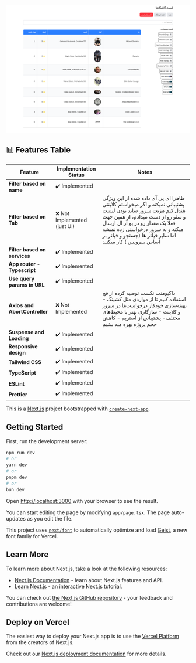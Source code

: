![Screenshot](./src/assets/demo.png)

## 📊 Features Table

| Feature                        | Implementation Status | Notes |
|--------------------------------|-----------------------|-------|
| **Filter based on name**        | ✔️ Implemented        |  |
| **Filter based on Tab**              | ❌ Not Implemented (just UI)        | ظاهرا ای پی آی داده شده از این ویژگی پشتیبانی نمیکنه و اگر میخواستم کلاینتی هندل کنم مزیت سرور ساید بودن لیست و سئو رو از دست میدادم، از همین جهت فعلا یک مقدار رو در یو آر ال ارسال میکنه و به سرور درخواستی زده نمیشه اما سایر فیلتر ها (جستجو و فیلتر بر اساس سرویس ) کار میکنند
| **Filter based on services**     |  ✔️ Implemented    |  |
| **App router - Typescript**      | ✔️ Implemented        |  |
| **Use query params in URL**              | ✔️ Implemented        |  |
| **Axios and AbortController**           | ❌ Not Implemented    | داکیومنت نکست توصیه کرده از فچ استفاده کنیم تا از مواردی مثل کشینگ - بهینه‌سازی خودکار درخواست‌ها در سرور و کلاینت - سازگاری بهتر با محیط‌های مختلف- پشتیبانی از استریم - کاهش حجم پروژه بهره مند بشیم |
| **Suspense and Loading**             | ✔️ Implemented        |  |
| **Responsive design**              | ✔️ Implemented        |  |
| **Tailwind CSS**                   | ✔️ Implemented        |  |
| **TypeScript**                     | ✔️ Implemented        |  |
| **ESLint**                         | ✔️ Implemented        |  |
| **Prettier**                       | ✔️ Implemented        |  |



This is a [Next.js](https://nextjs.org) project bootstrapped with [`create-next-app`](https://nextjs.org/docs/app/api-reference/cli/create-next-app).

## Getting Started

First, run the development server:

```bash
npm run dev
# or
yarn dev
# or
pnpm dev
# or
bun dev
```

Open [http://localhost:3000](http://localhost:3000) with your browser to see the result.

You can start editing the page by modifying `app/page.tsx`. The page auto-updates as you edit the file.

This project uses [`next/font`](https://nextjs.org/docs/app/building-your-application/optimizing/fonts) to automatically optimize and load [Geist](https://vercel.com/font), a new font family for Vercel.

## Learn More

To learn more about Next.js, take a look at the following resources:

- [Next.js Documentation](https://nextjs.org/docs) - learn about Next.js features and API.
- [Learn Next.js](https://nextjs.org/learn) - an interactive Next.js tutorial.

You can check out [the Next.js GitHub repository](https://github.com/vercel/next.js) - your feedback and contributions are welcome!

## Deploy on Vercel

The easiest way to deploy your Next.js app is to use the [Vercel Platform](https://vercel.com/new?utm_medium=default-template&filter=next.js&utm_source=create-next-app&utm_campaign=create-next-app-readme) from the creators of Next.js.

Check out our [Next.js deployment documentation](https://nextjs.org/docs/app/building-your-application/deploying) for more details.
